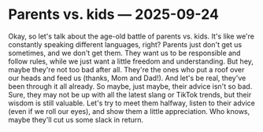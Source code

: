 # Parents vs. kids — 2025-09-24

Okay, so let's talk about the age-old battle of parents vs. kids. It's like we're constantly speaking different languages, right? Parents just don't get us sometimes, and we don't get them. They want us to be responsible and follow rules, while we just want a little freedom and understanding. But hey, maybe they're not too bad after all. They're the ones who put a roof over our heads and feed us (thanks, Mom and Dad!). And let's be real, they've been through it all already. So maybe, just maybe, their advice isn't so bad. Sure, they may not be up with all the latest slang or TikTok trends, but their wisdom is still valuable. Let's try to meet them halfway, listen to their advice (even if we roll our eyes), and show them a little appreciation. Who knows, maybe they'll cut us some slack in return.